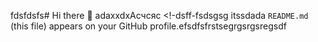 fdsfdsfs# Hi there 👋
adaxxdxAсчсяс
<!-dsff-fsdsgsg itssdada `README.md` (this file) appears on your GitHub profile.efsdfsfrstsegrgsrgsregsdf


